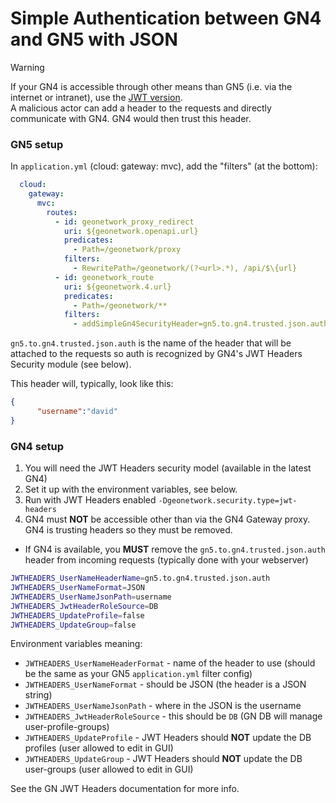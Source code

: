 # Simple Authentication between GN4 and GN5 with JSON

> [!WARNING]  
> If your GN4 is accessible through other means than GN5 (i.e. via the internet or intranet), use the [JWT version](auth-jwt.md).  
> A malicious actor can add a header to the requests and directly communicate with GN4.  GN4 would then trust this header.

### GN5 setup

In `application.yml` (cloud: gateway: mvc), add the "filters" (at the bottom):
```yaml
  cloud:
    gateway:
      mvc:
        routes:
          - id: geonetwork_proxy_redirect
            uri: ${geonetwork.openapi.url}
            predicates:
              - Path=/geonetwork/proxy
            filters:
              - RewritePath=/geonetwork/(?<url>.*), /api/$\{url}
          - id: geonetwork_route
            uri: ${geonetwork.4.url}
            predicates:
              - Path=/geonetwork/**
            filters:
              - addSimpleGn4SecurityHeader=gn5.to.gn4.trusted.json.auth
```
`gn5.to.gn4.trusted.json.auth` is the name of the header that will be attached to the requests so auth is recognized by GN4's JWT Headers Security module (see below).

This header will, typically, look like this:

```json
{
      "username":"david"
}      
```


### GN4 setup

1. You will need the JWT Headers security model (available in the latest GN4)
2. Set it up with the environment variables, see below.
3. Run with JWT Headers enabled `-Dgeonetwork.security.type=jwt-headers`
4. GN4 must **NOT** be accessible other than via the GN4 Gateway proxy.  GN4 is trusting headers so they must be removed.

- If GN4 is available, you **MUST** remove the `gn5.to.gn4.trusted.json.auth` header from incoming requests (typically done with your webserver)

```sh
JWTHEADERS_UserNameHeaderName=gn5.to.gn4.trusted.json.auth
JWTHEADERS_UserNameFormat=JSON
JWTHEADERS_UserNameJsonPath=username
JWTHEADERS_JwtHeaderRoleSource=DB
JWTHEADERS_UpdateProfile=false
JWTHEADERS_UpdateGroup=false
```    

Environment variables meaning:

*  `JWTHEADERS_UserNameHeaderFormat`  - name of the header to use (should be the same as your GN5 `application.yml` filter config)
* `JWTHEADERS_UserNameFormat` - should be JSON (the header is a JSON string)
* `JWTHEADERS_UserNameJsonPath` - where in the JSON is the username
* `JWTHEADERS_JwtHeaderRoleSource` - this should be `DB` (GN DB will manage user-profile-groups)
* `JWTHEADERS_UpdateProfile` -  JWT Headers should **NOT** update the DB profiles (user allowed to edit in GUI)
* `JWTHEADERS_UpdateGroup` -  JWT Headers should **NOT** update the DB user-groups (user allowed to edit in GUI)


See the GN JWT Headers documentation for more info.
